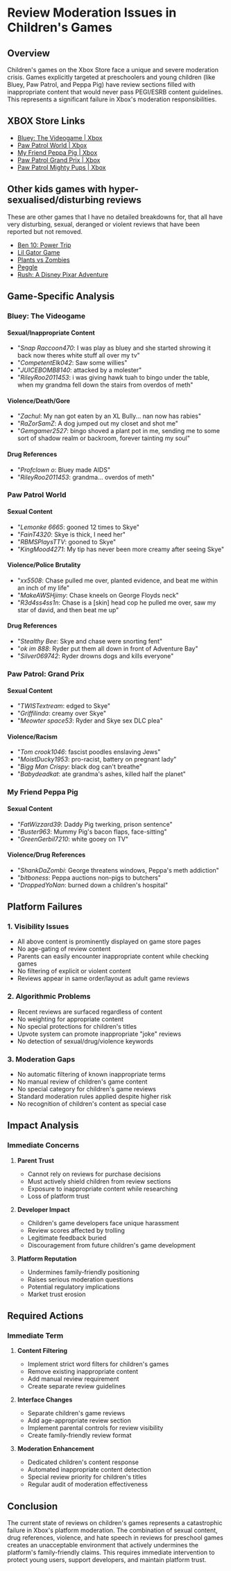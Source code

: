 # Review Moderation Issues in Children's Games

## Overview

Children's games on the Xbox Store face a unique and severe moderation crisis. Games explicitly targeted at preschoolers and young children (like Bluey, Paw Patrol, and Peppa Pig) have review sections filled with inappropriate content that would never pass PEGI/ESRB content guidelines. This represents a significant failure in Xbox's moderation responsibilities.

## XBOX Store Links

- [Bluey: The Videogame | Xbox](https://www.xbox.com/en-GB/games/store/bluey-the-videogame/9N2J0FGV30DX/0010)
- [Paw Patrol World | Xbox](https://www.xbox.com/en-US/games/store/paw-patrol-world/9n2vds259qp1)
- [My Friend Peppa Pig | Xbox](https://www.xbox.com/en-gb/games/store/my-friend-peppa-pig/9ndjlxd2x2dm)
- [Paw Patrol Grand Prix | Xbox](https://www.xbox.com/en-US/games/store/paw-patrol-grand-prix/9MWBT3HFCZ3Z)
- [Paw Patrol Mighty Pups | Xbox](https://www.xbox.com/en-GB/games/store/paw-patrol-mighty-pups-save-adventure-bay/9N3TF03KNTBD)

## Other kids games with hyper-sexualised/disturbing reviews

These are other games that I have no detailed breakdowns for, that all have very disturbing, sexual, deranged or violent reviews that have been reported but not removed. 

- [Ben 10: Power Trip](https://www.xbox.com/en-GB/games/store/ben-10-power-trip/9NJWFF2KHL6H)
- [Lil Gator Game](https://www.xbox.com/en-GB/games/store/lil-gator-game/9N4FHWK9HWDK)
- [Plants vs Zombies](https://www.xbox.com/en-GB/games/store/plants-vs-zombies/BR1D9CR82ZM8)
- [Peggle](https://www.xbox.com/en-GB/games/store/peggle/BSCCQL7DZ9KD)
- [Rush: A Disney Pixar Adventure](https://www.xbox.com/en-GB/games/store/rush-a-disneypixar-adventure/9P3PL76N0KWZ)

## Game-Specific Analysis

### Bluey: The Videogame

#### Sexual/Inappropriate Content
- "*Snap Raccoon470*: I was play as bluey and she started shrowing it back now theres white stuff all over my tv"
- "*CompetentElk042*: Saw some willies"
- "*JUICEBOMB8140*: attacked by a molester"
- "*RileyRoo2011453*: i was giving hawk tuah to bingo under the table, when my grandma fell down the stairs from overdos of meth"

#### Violence/Death/Gore
- "*Zachul*: My nan got eaten by an XL Bully... nan now has rabies"
- "*RaZorSamZ*: A dog jumped out my closet and shot me"
- "*Gemgamer2527*: bingo shoved a plant pot in me, sending me to some sort of shadow realm or backroom, forever tainting my soul"

#### Drug References
- "*Profclown o*: Bluey made AIDS"
- "*RileyRoo2011453*: grandma... overdos of meth"

### Paw Patrol World

#### Sexual Content
- "*Lemonke 6665*: gooned 12 times to Skye"
- "*FainT4320*: Skye is thick, I need her"
- "*RBMSPlaysTTV*: gooned to Skye"
- "*KingMood4271*: My tip has never been more creamy after seeing Skye"

#### Violence/Police Brutality
- "*xx5508*: Chase pulled me over, planted evidence, and beat me within an inch of my life"
- "*MakeAWSHjimy*: Chase kneels on George Floyds neck"
- "*R3d4ss4ss1n*: Chase is a [skin] head cop he pulled me over, saw my star of david, and then beat me up"

#### Drug References
- "*Stealthy Bee*: Skye and chase were snorting fent"
- "*ok im 888*: Ryder put them all down in front of Adventure Bay"
- "*Silver069742*: Ryder drowns dogs and kills everyone"

### Paw Patrol: Grand Prix

#### Sexual Content
- "*TWISTextream*: edged to Skye"
- "*Griffilinda*: creamy over Skye"
- "*Meowter space53*: Ryder and Skye sex DLC plea"

#### Violence/Racism
- "*Tom crook1046*: fascist poodles enslaving Jews"
- "*MoistDucky1953*: pro-racist, battery on pregnant lady"
- "*Bigg Man Crispy*: black dog can't breathe"
- "*Babydeadkat*: ate grandma's ashes, killed half the planet"

### My Friend Peppa Pig

#### Sexual Content
- "*FatWizzard39*: Daddy Pig twerking, prison sentence"
- "*Buster963*: Mummy Pig's bacon flaps, face-sitting"
- "*GreenGerbil7210*: white gooey on TV"

#### Violence/Drug References
- "*ShankDaZombi*: George threatens windows, Peppa's meth addiction"
- "*bitboness*: Peppa auctions non-pigs to butchers"
- "*DroppedYoNan*: burned down a children's hospital"

## Platform Failures

### 1. Visibility Issues
- All above content is prominently displayed on game store pages
- No age-gating of review content
- Parents can easily encounter inappropriate content while checking games
- No filtering of explicit or violent content
- Reviews appear in same order/layout as adult game reviews

### 2. Algorithmic Problems
- Recent reviews are surfaced regardless of content
- No weighting for appropriate content
- No special protections for children's titles
- Upvote system can promote inappropriate "joke" reviews
- No detection of sexual/drug/violence keywords

### 3. Moderation Gaps
- No automatic filtering of known inappropriate terms
- No manual review of children's game content
- No special category for children's game reviews
- Standard moderation rules applied despite higher risk
- No recognition of children's content as special case

## Impact Analysis

### Immediate Concerns
1. **Parent Trust**
   - Cannot rely on reviews for purchase decisions
   - Must actively shield children from review sections
   - Exposure to inappropriate content while researching
   - Loss of platform trust

2. **Developer Impact**
   - Children's game developers face unique harassment
   - Review scores affected by trolling
   - Legitimate feedback buried
   - Discouragement from future children's game development

3. **Platform Reputation**
   - Undermines family-friendly positioning
   - Raises serious moderation questions
   - Potential regulatory implications
   - Market trust erosion

## Required Actions

### Immediate Term
1. **Content Filtering**
   - Implement strict word filters for children's games
   - Remove existing inappropriate content
   - Add manual review requirement
   - Create separate review guidelines

2. **Interface Changes**
   - Separate children's game reviews
   - Add age-appropriate review section
   - Implement parental controls for review visibility
   - Create family-friendly review format

3. **Moderation Enhancement**
   - Dedicated children's content response
   - Automated inappropriate content detection
   - Special review priority for children's titles
   - Regular audit of moderation effectiveness

## Conclusion

The current state of reviews on children's games represents a catastrophic failure in Xbox's platform moderation. The combination of sexual content, drug references, violence, and hate speech in reviews for preschool games creates an unacceptable environment that actively undermines the platform's family-friendly claims. This requires immediate intervention to protect young users, support developers, and maintain platform trust. 